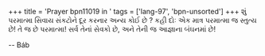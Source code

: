 +++
title = 'Prayer bpn11019 in '
tags = ['lang-97', 'bpn-unsorted']
+++
શું પરમાત્મા સિવાય સંકટોને દૂર કરનાર અન્ય કોઈ છે ? કહી દોઃ એક માત્ર પરમાત્મા જ સ્તુત્ય છે! તે જ છે પરમાત્મા! સર્વ તેનાં સેવકો છે, અને તેની જ આજ્ઞાના બંઘનમાં છે!

-- Báb
